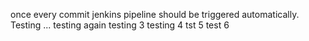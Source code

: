 once every commit jenkins pipeline should be triggered automatically.
Testing ...
testing again
testing 3
testing 4
tst 5
test 6
